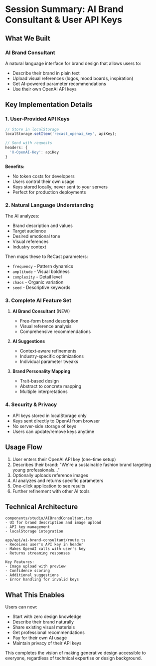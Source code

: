 # Session Summary: AI Brand Consultant & User API Keys

## What We Built

### AI Brand Consultant
A natural language interface for brand design that allows users to:
- Describe their brand in plain text
- Upload visual references (logos, mood boards, inspiration)
- Get AI-powered parameter recommendations
- Use their own OpenAI API keys

## Key Implementation Details

### 1. User-Provided API Keys
```typescript
// Store in localStorage
localStorage.setItem('recast_openai_key', apiKey);

// Send with requests
headers: {
  'X-OpenAI-Key': apiKey
}
```

**Benefits:**
- No token costs for developers
- Users control their own usage
- Keys stored locally, never sent to your servers
- Perfect for production deployments

### 2. Natural Language Understanding
The AI analyzes:
- Brand description and values
- Target audience
- Desired emotional tone
- Visual references
- Industry context

Then maps these to ReCast parameters:
- `frequency` - Pattern dynamics
- `amplitude` - Visual boldness
- `complexity` - Detail level
- `chaos` - Organic variation
- `seed` - Descriptive keywords

### 3. Complete AI Feature Set

1. **AI Brand Consultant** (NEW)
   - Free-form brand description
   - Visual reference analysis
   - Comprehensive recommendations

2. **AI Suggestions** 
   - Context-aware refinements
   - Industry-specific optimizations
   - Individual parameter tweaks

3. **Brand Personality Mapping**
   - Trait-based design
   - Abstract to concrete mapping
   - Multiple interpretations

### 4. Security & Privacy
- API keys stored in localStorage only
- Keys sent directly to OpenAI from browser
- No server-side storage of keys
- Users can update/remove keys anytime

## Usage Flow

1. User enters their OpenAI API key (one-time setup)
2. Describes their brand: "We're a sustainable fashion brand targeting young professionals..."
3. Optionally uploads reference images
4. AI analyzes and returns specific parameters
5. One-click application to see results
6. Further refinement with other AI tools

## Technical Architecture

```
components/studio/AIBrandConsultant.tsx
- UI for brand description and image upload
- API key management
- localStorage integration

app/api/ai-brand-consultant/route.ts
- Receives user's API key in header
- Makes OpenAI calls with user's key
- Returns streaming responses

Key Features:
- Image upload with preview
- Confidence scoring
- Additional suggestions
- Error handling for invalid keys
```

## What This Enables

Users can now:
- Start with zero design knowledge
- Describe their brand naturally
- Share existing visual materials
- Get professional recommendations
- Pay for their own AI usage
- Maintain privacy of their API keys

This completes the vision of making generative design accessible to everyone, regardless of technical expertise or design background.